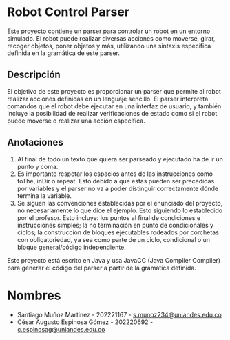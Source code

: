 # Robot Control Parser

Este proyecto contiene un parser para controlar un robot en un entorno simulado. El robot puede realizar diversas acciones como moverse, girar, recoger objetos, poner objetos y más, utilizando una sintaxis específica definida en la gramática de este parser.


## Descripción

El objetivo de este proyecto es proporcionar un parser que permite al robot realizar acciones definidas en un lenguaje sencillo. El parser interpreta comandos que el robot debe ejecutar en una interfaz de usuario, y también incluye la posibilidad de realizar verificaciones de estado como si el robot puede moverse o realizar una acción específica.

## Anotaciones
1. Al final de todo un texto que quiera ser parseado y ejecutado ha de ir un punto y coma.
2. Es importante respetar los espacios antes de las instrucciones como toThe, inDir o repeat. Esto debido a que estas pueden ser precedidas por variables y el parser no va a poder distinguir correctamente dónde termina la variable.
3. Se siguen las convenciones establecidas por el enunciado del proyecto, no necesariamente lo que dice el ejemplo. Esto siguiendo lo establecido por el profesor. Esto incluye: los puntos al final de condiciones e instrucciones simples; la no terminación en punto de condicionales y ciclos; la construcción de bloques ejecutables rodeados por corchetas con obligatoriedad, ya sea como parte de un ciclo, condicional o un bloque general/código independiente.

Este proyecto está escrito en Java y usa JavaCC (Java Compiler Compiler) para generar el código del parser a partir de la gramática definida.

# Nombres
- Santiago Muñoz Martinez - 202221167 - s.munoz234@uniandes.edu.co
- César Augusto Espinosa Gómez - 202220692 - c.espinosag@uniandes.edu.co 
